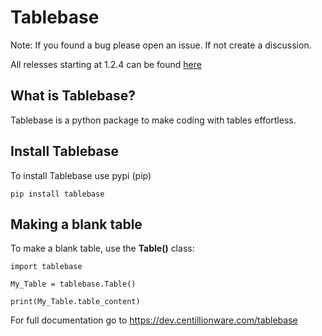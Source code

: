 Tablebase
=============

Note: If you found a bug please open an issue. If not create a discussion.

All relesses starting at 1.2.4 can be found [here](/sasmlange/tablebase/releases)

What is Tablebase?
------------------------

Tablebase is a python package to make coding with tables 
effortless.

Install Tablebase
-------------------------

To install Tablebase use pypi (pip)

`pip install tablebase`

Making a blank table
------------------------

To make a blank table, use the **Table()** class:

    import tablebase

    My_Table = tablebase.Table()

    print(My_Table.table_content)


For full documentation go to
https://dev.centillionware.com/tablebase

